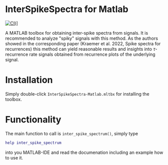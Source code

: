 # InterSpikeSpectra for Matlab

[![CI](https://github.com/hkraemer/InterSpikeSpectra.jl/actions/workflows/CI.yml/badge.svg)](https://github.com/hkraemer/InterSpikeSpectra.jl/actions/workflows/CI.yml))]

A MATLAB toolbox for obtaining inter-spike spectra from signals. It is recommended to analyze "spiky" signals with 
this method. As the authors showed in the corresponding paper (Kraemer et al. 2022, Spike spectra for recurrences) 
this method can yield reasonable results and insights into $\tau$-recurrence rate signals obtained from 
recurrence plots of the underlying signal.

# Installation
Simply double-click `InterSpikeSpectra-Matlab.mltbx` for installing the toolbox.

# Functionality
The main function to call is `inter_spike_spectrum()`, simply type 
```matlab
help inter_spike_spectrum
```
into you MATLAB-IDE and read the documenation including an example how to use it.